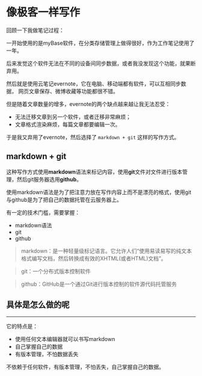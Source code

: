 
像极客一样写作
====================================

回顾一下我做笔记过程：

一开始使用的是myBase软件，在分类存储管理上做得很好，作为工作笔记使用了一年。

后来发觉这个软件无法在不同的设备间同步数据，或者我没发现这个功能，就果断弃用。

然后就是使用云笔记evernote，它在电脑、移动端都有软件，可以互相同步数据， 网页文章保存、微博收藏等功能都很不错。

但是随着文章数量的增多，evernote的两个缺点越来越让我无法忍受：
* 无法迁移文章到另一个软件，或者迁移非常麻烦；
* 文章格式渲染麻烦，每篇文章都要编辑一次。

于是我又弃用了evernote，然后选择了 `markdown + git` 这样的写作方式。

markdown + git
-----------------------------------

这种写作方式使用**markdown**语法来标记内容，使用**git**文件对文件进行版本管理，然后git服务器选用**github**。

使用markdown语法是为了把注意力放在写作内容上而不是漂亮的格式，使用git与github是为了把自己的数据托管在云服务器上。

有一定的技术门槛，需要掌握：
* markdown语法
* git
* github

> markdown：是一种轻量级标记语言。它允许人们“使用易读易写的纯文本格式编写文档，然后转换成有效的XHTML(或者HTML)文档”。

> git：一个分布式版本控制软件

> github：GitHub是一个通过Git进行版本控制的软件源代码托管服务

具体是怎么做的呢
-----------------------------------

-------------------------------

它的特点是：
* 使用任何文本编辑器就可以书写markdown
* 自己掌握自己的数据
* 有版本管理，不怕数据丢失

不依赖于任何软件，有版本管理，不怕丢失，自己掌握自己的数据。

